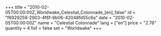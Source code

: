 +++
title = "2010-02-05T00:00:00Z_Worldwake_Celestial_Colonnade_[en]_false"
id = "f6929259-2903-4f6f-9b06-42048fd55c6a"
date = "2010-02-05T00:00:00Z"
name = "Celestial Colonnade"
lang = ["en"]
price = "2.76"
quantity = 4
foil = false
set = "Worldwake"
+++
